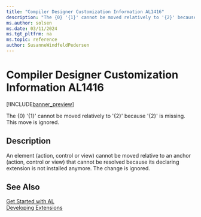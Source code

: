 ```yaml
---
title: "Compiler Designer Customization Information AL1416"
description: "The {0} '{1}' cannot be moved relatively to '{2}' because '{2}' is missing."
ms.author: solsen
ms.date: 03/11/2024
ms.tgt_pltfrm: na
ms.topic: reference
author: SusanneWindfeldPedersen
---
```

[//]: # (START>DO_NOT_EDIT)
[//]: # (IMPORTANT:Do not edit any of the content between here and the END>DO_NOT_EDIT.)
[//]: # (Any modifications should be made in the .xml files in the ModernDev repo.)
# Compiler Designer Customization Information AL1416

[!INCLUDE[banner_preview](../includes/banner_preview.md)]

The {0} '{1}' cannot be moved relatively to '{2}' because '{2}' is missing. This move is ignored.


## Description
An element (action, control or view) cannot be moved relative to an anchor (action, control or view) that cannot be resolved because its declaring extension is not installed anymore. The change is ignored.  

[//]: # (IMPORTANT: END>DO_NOT_EDIT)
## See Also  
[Get Started with AL](../devenv-get-started.md)  
[Developing Extensions](../devenv-dev-overview.md)  